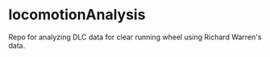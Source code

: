 # locomotionAnalysis
Repo for analyzing DLC data for clear running wheel using Richard Warren's data.

